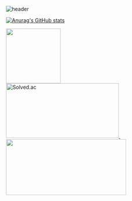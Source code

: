 ![header](https://capsule-render.vercel.app/api?type=waving&color=FFB7C5&height=300&section=header&text=jhdgo1225%20Workspace&fontSize=60&fontColor=FFFFFF)

[![Anurag's GitHub stats](https://github-readme-stats.vercel.app/api?theme=radical&show_icons=true&username=jhdgo1225)](https://github.com/anuraghazra/github-readme-stats)

<div>
    <img src="http://github-readme-streak-stats.herokuapp.com?user=jhdgo1225&theme=tokyonight_duo" height="150"/>
</div>

<div>
  <a href="https://solved.ac/profile/jhpark991230">
    <img src="http://mazassumnida.wtf/api/v2/generate_badge?boj=jhpark991230" alt="Solved.ac" width="310" height="150"/>
  </a>
  &nbsp;
  <a href="https://solved.ac/jhpark991230">
    <img src="http://mazandi.herokuapp.com/api?handle=jhpark991230&theme=dark" width="330" height="153"/>
  </a>
</div>
